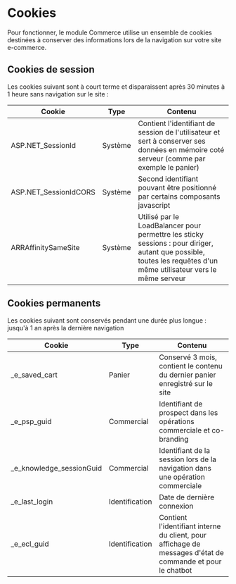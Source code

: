 # Cookies

Pour fonctionner, le module Commerce utilise un ensemble de cookies destinées à conserver des informations  lors de la navigation sur votre site e-commerce. 

## Cookies de session

Les cookies suivant sont à court terme et disparaissent après 30 minutes à 1 heure sans navigation sur le site :

|Cookie|Type|Contenu|
|---|---|---|
|ASP.NET_SessionId|Système|Contient l'identifiant de session de l'utilisateur et sert à conserver ses données en mémoire coté serveur (comme par exemple le panier)|
|ASP.NET_SessionIdCORS|Système|Second identifiant pouvant être positionné par certains composants javascript|
|ARRAffinitySameSite|Système|Utilisé par le LoadBalancer pour permettre les sticky sessions : pour diriger, autant que possible, toutes les requêtes d'un même utilisateur vers le même serveur|

## Cookies permanents

Les cookies suivant sont conservés pendant une durée plus longue : jusqu'à 1 an après la dernière navigation

|Cookie|Type|Contenu|
|---|---|---|
|_e_saved_cart|Panier|Conservé 3 mois, contient le contenu du dernier panier enregistré sur le site|
|_e_psp_guid|Commercial|Identifiant de prospect dans les opérations commerciale et co-branding|
|_e_knowledge_sessionGuid|Commercial|Identifiant de la session lors de la navigation dans une opération commerciale|
|_e_last_login|Identification|Date de dernière connexion|
|_e_ecl_guid|Identification|Contient l'identifiant interne du client, pour affichage de messages d'état de commande et pour le chatbot|

